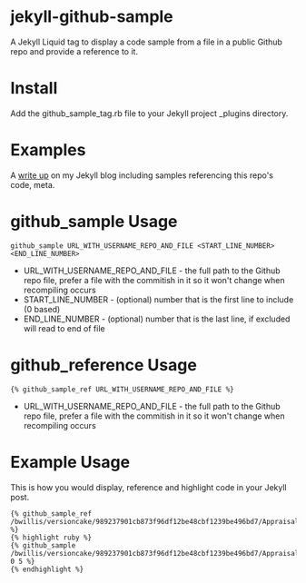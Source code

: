 jekyll-github-sample
====================

A Jekyll Liquid tag to display a code sample from a file in a public Github repo and provide a reference to it.

# Install

Add the github_sample_tag.rb file to your Jekyll project _plugins directory.

# Examples

A [write up](https://bwillis.github.io/2014/05/28/include-github-repo-code-in-jekyll/) on my Jekyll blog including samples referencing this repo's code, meta.

# github_sample Usage
```
github_sample URL_WITH_USERNAME_REPO_AND_FILE <START_LINE_NUMBER> <END_LINE_NUMBER>
```

 * URL_WITH_USERNAME_REPO_AND_FILE - the full path to the Github repo file, prefer a file with the commitish in it so it won't change when recompiling occurs
 * START_LINE_NUMBER - (optional) number that is the first line to include (0 based)
 * END_LINE_NUMBER - (optional) number that is the last line, if excluded will read to end of file

# github_reference Usage
```
{% github_sample_ref URL_WITH_USERNAME_REPO_AND_FILE %}
```

 * URL_WITH_USERNAME_REPO_AND_FILE - the full path to the Github repo file, prefer a file with the commitish in it so it won't change when recompiling occurs

# Example Usage

This is how you would display, reference and highlight code in your Jekyll post.

```
{% github_sample_ref /bwillis/versioncake/989237901cb873f96df12be48cbf1239be496bd7/Appraisals %}
{% highlight ruby %}
{% github_sample /bwillis/versioncake/989237901cb873f96df12be48cbf1239be496bd7/Appraisals 0 5 %}
{% endhighlight %}
```
